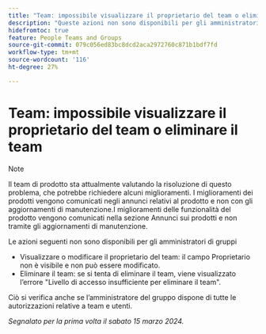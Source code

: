 ```yaml
---
title: "Team: impossibile visualizzare il proprietario del team o eliminare il team"
description: "Queste azioni non sono disponibili per gli amministratori di gruppi."
hidefromtoc: true
feature: People Teams and Groups
source-git-commit: 079c056ed83bc8dcd2aca2972760c871b1bdf7fd
workflow-type: tm+mt
source-wordcount: '116'
ht-degree: 27%

---
```



# Team: impossibile visualizzare il proprietario del team o eliminare il team

>[!NOTE]
>
>Il team di prodotto sta attualmente valutando la risoluzione di questo problema, che potrebbe richiedere alcuni miglioramenti. I miglioramenti dei prodotti vengono comunicati negli annunci relativi al prodotto e non con gli aggiornamenti di manutenzione.I miglioramenti delle funzionalità del prodotto vengono comunicati nella sezione Annunci sui prodotti e non tramite gli aggiornamenti di manutenzione.

Le azioni seguenti non sono disponibili per gli amministratori di gruppi

* Visualizzare o modificare il proprietario del team: il campo Proprietario non è visibile e non può essere modificato.
* Eliminare il team: se si tenta di eliminare il team, viene visualizzato l’errore &quot;Livello di accesso insufficiente per eliminare il team&quot;.

Ciò si verifica anche se l’amministratore del gruppo dispone di tutte le autorizzazioni relative a team e utenti.

_Segnalato per la prima volta il sabato 15 marzo 2024._
